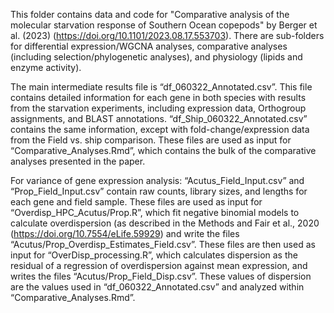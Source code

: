 
This folder contains data and code for "Comparative analysis of the molecular starvation response of Southern Ocean copepods" by Berger et al. (2023) (https://doi.org/10.1101/2023.08.17.553703). There are sub-folders for differential expression/WGCNA analyses, comparative analyses (including selection/phylogenetic analyses), and physiology (lipids and enzyme activity). 

The main intermediate results file is “df_060322_Annotated.csv”. This file contains detailed information for each gene in both species with results from the starvation experiments, including expression data, Orthogroup assignments, and BLAST annotations. “df_Ship_060322_Annotated.csv” contains the same information, except with fold-change/expression data from the Field vs. ship comparison. These files are used as input for “Comparative_Analyses.Rmd”, which contains the bulk of the comparative analyses presented in the paper. 

For variance of gene expression analysis:
“Acutus_Field_Input.csv” and “Prop_Field_Input.csv” contain raw counts, library sizes, and lengths for each gene and field sample. These files are used as input for “Overdisp_HPC_Acutus/Prop.R”, which fit negative binomial models to calculate overdispersion (as described in the Methods and Fair et al., 2020 (https://doi.org/10.7554/eLife.59929) and write the files “Acutus/Prop_Overdisp_Estimates_Field.csv”. These files are then used as input for “OverDisp_processing.R”, which calculates dispersion as the residual of a regression of overdispersion against mean expression, and writes the files “Acutus/Prop_Field_Disp.csv”. These values of dispersion are the values used in “df_060322_Annotated.csv” and analyzed within “Comparative_Analyses.Rmd”. 
